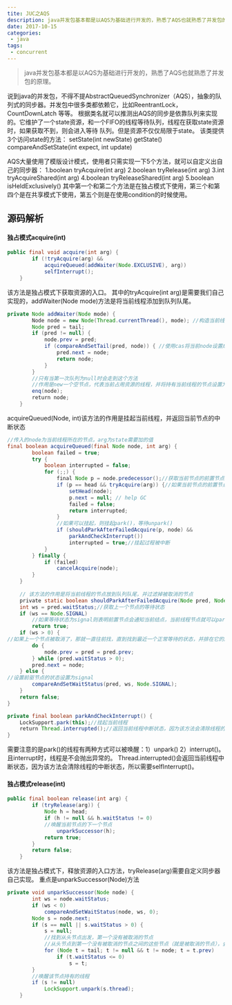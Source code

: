 ```yaml
---
tite: JUC之AQS
description: java并发包基本都是以AQS为基础进行开发的，熟悉了AQS也就熟悉了并发包的原理。
date: 2017-10-15
categories:
 - java
tags:
 - concurrent
---
```


> java并发包基本都是以AQS为基础进行开发的，熟悉了AQS也就熟悉了并发包的原理。

说到java的并发包，不得不提AbstractQueuedSynchronizer（AQS），抽象的队列式的同步器。并发包中很多类都依赖它，比如ReentrantLock，CountDownLatch
等等。
根据类名就可以推测出AQS的同步是依靠队列来实现的。它维护了一个state资源，和一个FIFO的线程等待队列，线程在获取state资源时，如果获取不到，则会进入等待
队列。但是资源不仅仅局限于state。
该类提供3个访问state的方法：
setState(int newState)
getState()
compareAndSetState(int expect, int update)

AQS大量使用了模版设计模式，使用者只需实现一下5个方法，就可以自定义出自己的同步器：
1.boolean tryAcquire(int arg)
2.boolean tryRelease(int arg)
3.int tryAcquireShared(int arg)
4.boolean tryReleaseShared(int arg)
5.boolean isHeldExclusively()
其中第一个和第二个方法是在独占模式下使用，第三个和第四个是在共享模式下使用，第五个则是在使用condition的时候使用。

## 源码解析
#### 独占模式acquire(int)
```java
public final void acquire(int arg) {
        if (!tryAcquire(arg) &&
            acquireQueued(addWaiter(Node.EXCLUSIVE), arg))
            selfInterrupt();
    }
```
该方法是独占模式下获取资源的入口。
其中的tryAcquire(int arg)是需要我们自己实现的，addWaiter(Node mode)方法是将当前线程添加到队列队尾。
```java
private Node addWaiter(Node mode) {
        Node node = new Node(Thread.currentThread(), mode); //构造当前线程的节点
        Node pred = tail;
        if (pred != null) {
            node.prev = pred;
            if (compareAndSetTail(pred, node)) { //使用cas将当前node设置成队尾
                pred.next = node;
                return node;
            }
        }
        //只有当第一次队列为null时会走到这个方法
        //作用是new一个空节点，代表当前占用资源的线程，并将持有当前线程的节点设置为队尾
        enq(node);
        return node;
    }
```
acquireQueued(Node, int)该方法的作用是挂起当前线程，并返回当前节点的中断状态
```java
//传入的node为当前线程所在的节点，arg为state需要加的值
final boolean acquireQueued(final Node node, int arg) {
        boolean failed = true;
        try {
            boolean interrupted = false;
            for (;;) {
                final Node p = node.predecessor();//获取当前节点的前置节点
                if (p == head && tryAcquire(arg)) {//如果当前节点的前置节点为head，则尝试获取资源
                    setHead(node);
                    p.next = null; // help GC
                    failed = false;
                    return interrupted;
                }
                //如果可以挂起，则挂起park()，等待unpark()
                if (shouldParkAfterFailedAcquire(p, node) &&
                    parkAndCheckInterrupt())
                    interrupted = true;//挂起过程被中断
            }
        } finally {
            if (failed)
                cancelAcquire(node);
        }
    }
    
    // 该方法的作用是将当前线程的节点放到队列队尾，并过滤掉被取消的节点
    private static boolean shouldParkAfterFailedAcquire(Node pred, Node node) {
    int ws = pred.waitStatus;//获取上一个节点的等待状态
    if (ws == Node.SIGNAL)
        //如果等待状态为signal则表明前置节点会通知当前结点，当前线程节点就可以park()了
        return true;
    if (ws > 0) {
//如果上一个节点被取消了，那就一直往前找，直到找到最近一个正常等待的状态，并排在它的后边
        do {
            node.prev = pred = pred.prev;
        } while (pred.waitStatus > 0);
        pred.next = node;
    } else {
//设置前驱节点的状态设置为signal
        compareAndSetWaitStatus(pred, ws, Node.SIGNAL);
    }
    return false;
}

private final boolean parkAndCheckInterrupt() {
    LockSupport.park(this);//挂起当前线程
    return Thread.interrupted();//返回当前线程中断状态，因为该方法会清除线程的中断状态，所以需要selfInterrupt()
}
```
需要注意的是park()的线程有两种方式可以被唤醒：1）unpark() 2）interrupt()。且interrupt时，线程是不会抛出异常的。
Thread.interrupted()会返回当前线程中断状态，因为该方法会清除线程的中断状态，所以需要selfInterrupt()。

#### 独占模式release(int)
```java
public final boolean release(int arg) {
        if (tryRelease(arg)) {
            Node h = head;
            if (h != null && h.waitStatus != 0)
            //唤醒当前节点的下一个节点
                unparkSuccessor(h);
            return true;
        }
        return false;
    }
```
该方法是独占模式下，释放资源的入口方法，tryRelease(arg)需要自定义同步器自己实现。
重点是unparkSuccessor(Node)方法
```java
private void unparkSuccessor(Node node) {
        int ws = node.waitStatus;
        if (ws < 0)
            compareAndSetWaitStatus(node, ws, 0);
        Node s = node.next;
        if (s == null || s.waitStatus > 0) {
            s = null;
            //找到从头节点出发，第一个没有被取消的节点
            //从头节点到第一个没有被取消的节点之间的这些节点（就是被取消的节点），会被舍弃掉（在acquireQueued(Node, int)方法中）
            for (Node t = tail; t != null && t != node; t = t.prev)
                if (t.waitStatus <= 0)
                    s = t;
        }
        //唤醒该节点持有的线程
        if (s != null)
            LockSupport.unpark(s.thread);
    }
```
